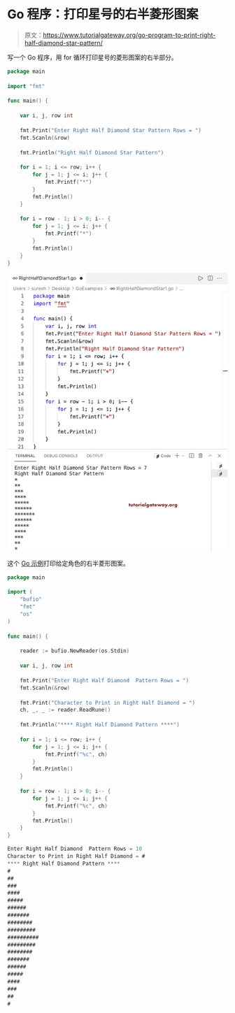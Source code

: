 # Go 程序：打印星号的右半菱形图案

> 原文：<https://www.tutorialgateway.org/go-program-to-print-right-half-diamond-star-pattern/>

写一个 Go 程序，用 for 循环打印星号的菱形图案的右半部分。

```go
package main

import "fmt"

func main() {

	var i, j, row int

	fmt.Print("Enter Right Half Diamond Star Pattern Rows = ")
	fmt.Scanln(&row)

	fmt.Println("Right Half Diamond Star Pattern")

	for i = 1; i <= row; i++ {
		for j = 1; j <= i; j++ {
			fmt.Printf("*")
		}
		fmt.Println()
	}

	for i = row - 1; i > 0; i-- {
		for j = 1; j <= i; j++ {
			fmt.Printf("*")
		}
		fmt.Println()
	}
}
```

![Go Program to Print Right Half Diamond Star Pattern](img/1fdd952f102fd8ab16aa2f6ee991ab2e.png)

这个 [Go 示例](https://www.tutorialgateway.org/go-programs/)打印给定角色的右半菱形图案。

```go
package main

import (
	"bufio"
	"fmt"
	"os"
)

func main() {

	reader := bufio.NewReader(os.Stdin)

	var i, j, row int

	fmt.Print("Enter Right Half Diamond  Pattern Rows = ")
	fmt.Scanln(&row)

	fmt.Print("Character to Print in Right Half Diamond = ")
	ch, _, _ := reader.ReadRune()

	fmt.Println("**** Right Half Diamond Pattern ****")

	for i = 1; i <= row; i++ {
		for j = 1; j <= i; j++ {
			fmt.Printf("%c", ch)
		}
		fmt.Println()
	}

	for i = row - 1; i > 0; i-- {
		for j = 1; j <= i; j++ {
			fmt.Printf("%c", ch)
		}
		fmt.Println()
	}
}
```

```go
Enter Right Half Diamond  Pattern Rows = 10
Character to Print in Right Half Diamond = #
**** Right Half Diamond Pattern ****
#
##
###
####
#####
######
#######
########
#########
##########
#########
########
#######
######
#####
####
###
##
#
```
